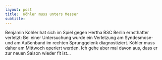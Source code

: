 ```yaml
---
layout: post
title:  Köhler muss unters Messer
subtitle:  
---
```


Benjamin Köhler hat sich im Spiel gegen Hertha BSC Berlin ernsthafter verletzt: Bei einer Untersuchung wurde ein Verletzung am Syndesmose- und am Außenband im rechten Sprunggelenk diagnostiziert. Köhler muss daher am Mittwoch operiert werden. Ich gehe aber mal davon aus, dass er zur neuen Saison wieder fit ist...


